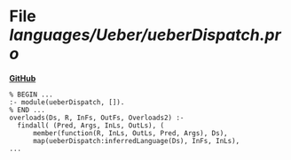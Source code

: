 # File _languages/Ueber/ueberDispatch.pro_
**[GitHub](https://github.com/softlang/yas/blob/master/languages/Ueber/ueberDispatch.pro)**
```
% BEGIN ...
:- module(ueberDispatch, []).
% END ...
overloads(Ds, R, InFs, OutFs, Overloads2) :-
  findall( (Pred, Args, InLs, OutLs), (
      member(function(R, InLs, OutLs, Pred, Args), Ds),
      map(ueberDispatch:inferredLanguage(Ds), InFs, InLs),
...
```
